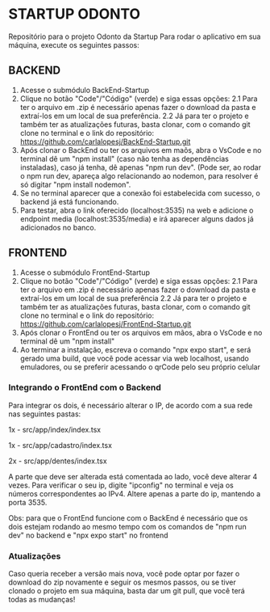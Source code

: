 # STARTUP ODONTO
Repositório para o projeto Odonto da Startup
Para rodar o aplicativo em sua máquina, execute os seguintes passos:
## BACKEND
1. Acesse o submódulo BackEnd-Startup
2. Clique no botão "Code"/"Código" (verde) e siga essas opções:
  2.1 Para ter o arquivo em .zip é necessário apenas fazer o download da pasta e extraí-los em um local de sua preferência.
  2.2 Já para ter o projeto e também ter as atualizações futuras, basta clonar, com o comando git clone no terminal e o link do repositório: https://github.com/carlalopesj/BackEnd-Startup.git
3. Após clonar o BackEnd ou ter os arquivos em maõs, abra o VsCode e no terminal dê um "npm install" (caso não tenha as dependências instaladas), caso já tenha, dê apenas "npm run dev". (Pode ser, ao rodar o npm run dev, apareça algo relacionando ao nodemon, para resolver é só digitar "npm install nodemon".
4. Se no terminal aparecer que a conexão foi estabelecida com sucesso, o backend já está funcionando.
5. Para testar, abra o link oferecido (localhost:3535) na web e adicione o endpoint media (localhost:3535/media) e irá aparecer alguns dados já adicionados no banco.

## FRONTEND
1. Acesse o submódulo FrontEnd-Startup
2. Clique no botão "Code"/"Código" (verde) e siga essas opções:
  2.1 Para ter o arquivo em .zip é necessário apenas fazer o download da pasta e extraí-los em um local de sua preferência
  2.2 Já para ter o projeto e também ter as atualizações futuras, basta clonar, com o comando git clone no terminal e o link do repositório: https://github.com/carlalopesj/FrontEnd-Startup.git
3. Após clonar o FrontEnd ou ter os arquivos em mãos, abra o VsCode e no terminal dê um "npm install"
4. Ao terminar a instalação, escreva o comando "npx expo start", e será gerado uma build, que você pode acessar via web localhost, usando emuladores, ou se preferir acessando o qrCode pelo seu próprio celular

### Integrando o FrontEnd com o Backend
Para integrar os dois, é necessário alterar o IP, de acordo com a sua rede nas seguintes pastas:

1x - src/app/index/index.tsx

1x - src/app/cadastro/index.tsx

2x - src/app/dentes/index.tsx

A parte que deve ser alterada está comentada ao lado, você deve alterar 4 vezes. Para verificar o seu ip, digite "ipconfig" no terminal e veja os números correspondentes ao IPv4.
Altere apenas a parte do ip, mantendo a porta 3535.

Obs: para que o FrontEnd funcione com o BackEnd é necessário que os dois estejam rodando ao mesmo tempo com os comandos de "npm run dev" no backend e "npx expo start" no frontend

### Atualizações
Caso queria receber a versão mais nova, você pode optar por fazer o download do zip novamente e seguir os mesmos passos, ou se tiver clonado o projeto em sua máquina, basta dar um git pull, que você terá todas as mudanças!
